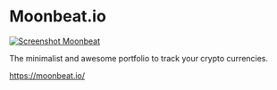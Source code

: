 # Moonbeat.io

[![Screenshot Moonbeat](https://github.com/GesJeremie/moonbeat/blob/master/app/assets/images/social.jpg)](https://github.com/GesJeremie/moonbeat/blob/master/app/assets/images/social.jpg)

The minimalist and awesome portfolio to track your crypto currencies.

https://moonbeat.io/
